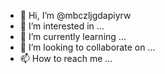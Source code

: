 - 👋 Hi, I’m @mbczljgdapiyrw
- 👀 I’m interested in ...
- 🌱 I’m currently learning ...
- 💞️ I’m looking to collaborate on ...
- 📫 How to reach me ...

<!---
mbczljgdapiyrw/mbczljgdapiyrw is a ✨ special ✨ repository because its `README.md` (this file) appears on your GitHub profile.
You can click the Preview link to take a look at your changes.
--->

